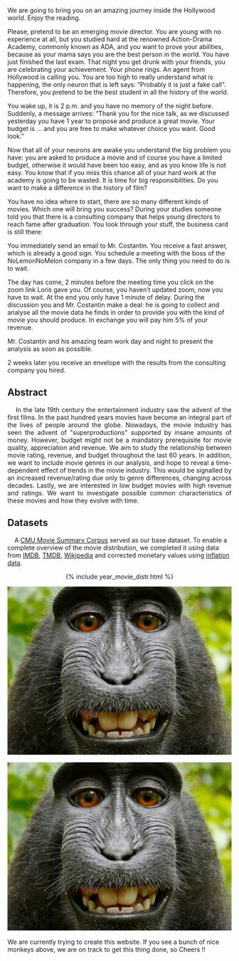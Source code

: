 We are going to bring you on an amazing journey inside the Hollywood world. Enjoy the reading.

Please, pretend to be an emerging movie director. You are young with no experience at all, but you studied hard at the renowned Action-Drama Academy, commonly known as ADA, and you want to prove your abilities, because as your mama says you are the best person in the world. You have just finished the last exam. That night you get drunk with your friends, you are celebrating your achievement. Your phone rings. An agent from Hollywood is calling you. You are too high to really understand what is happening, the only neuron that is left says: “Probably it is just a fake call”. Therefore, you pretend to be the best student in all the history of the world.

You wake up, it is 2 p.m. and you have no memory of the night before. Suddenly, a message arrives: “Thank you for the nice talk, as we discussed yesterday you have 1 year to propose and produce a great movie. Your budget is …  and you are free to make whatever choice you want. Good look.”

Now that all of your neurons are awake you understand the big problem you have: you are asked to produce a movie and of course you have a limited budget, otherwise it would have been too easy, and as you know life is not easy. You know that if you miss this chance all of your hard work at the academy is going to be wasted. It is time for big responsibilities. Do you want to make a difference in the history of film?

You have no idea where to start, there are so many different kinds of movies. Which one will bring you success? During your studies someone told you that there is a consulting company that helps young directors to reach fame after graduation. You look through your stuff, the business card is still there:

You immediately send an email to Mr. Costantin. You receive a fast answer, which is already a good sign. You schedule a meeting with the boss of the NoLemonNoMelon company in a few days. The only thing you need to do is to wait.

The day has come, 2 minutes before the meeting time you click on the zoom link Loris gave you. Of course, you haven’t updated zoom, now you have to wait. At the end you only have 1 minute of delay. During the discussion you and Mr. Costantin make a deal: he is going to collect and analyse all the movie data he finds in order to provide you with the kind of movie you should produce. In exchange you will pay him 5% of your revenue.

Mr. Costantin and his amazing team work day and night to present the analysis as soon as possible.

2 weeks later you receive an envelope with the results from the consulting company you hired.



## Abstract

<p align="justify"> &nbsp;&nbsp;&nbsp; In the late 19th century the entertainment industry saw the advent of the first films. In the past hundred years movies have become an integral part of the lives of people around the globe. Nowadays, the movie industry has seen the advent of "superproductions" supported by insane amounts of money. However, budget might not be a mandatory prerequisite for movie quality, appreciation and revenue. We aim to study the relationship between movie rating, revenue, and budget throughout the last 60 years. In addition, we want to include movie genres in our analysis, and hope to reveal a time-dependent effect of trends in the movie industry. This would be signalled by an increased revenue/rating due only to genre differences, changing across decades. Lastly, we are interested in low budget movies with high revenue and ratings. We want to investigate possible common characteristics of these movies and how they evolve with time. </p>

## Datasets
&nbsp;&nbsp;&nbsp; A [CMU Movie Summary Corpus](http://www.cs.cmu.edu/~ark/personas/) served as our base dataset. To enable a complete overview of the movie distribution, we completed it using data from [IMDB](https://datasets.imdbws.com/), [TMDB](https://developers.themoviedb.org/3/getting-started/introduction), [Wikipedia](https://www.wikipedia.org/) and corrected monetary values using [inflation data](https://data.worldbank.org/indicator/FP.CPI.TOTL.ZG).

<p align="center">
  {% include year_movie_distr.html %}
</p>

<p align="center">
  <img src="images/test_monkey.jpg" />
</p>

<p align="center">
  <img src="images/test_monkey.jpg" />
</p>

We are currently trying to create this website. If you see a bunch of nice monkeys above, we are on track to get this thing done, so Cheers !!
